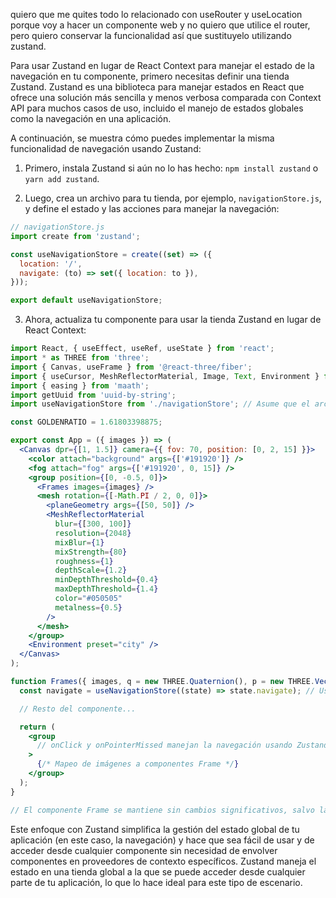 quiero que me quites todo lo relacionado con useRouter y useLocation porque voy a hacer un componente web y no quiero que utilice el router, pero quiero conservar la funcionalidad así que sustituyelo utilizando zustand.

Para usar Zustand en lugar de React Context para manejar el estado de la navegación en tu componente, primero necesitas definir una tienda Zustand. Zustand es una biblioteca para manejar estados en React que ofrece una solución más sencilla y menos verbosa comparada con Context API para muchos casos de uso, incluido el manejo de estados globales como la navegación en una aplicación.

A continuación, se muestra cómo puedes implementar la misma funcionalidad de navegación usando Zustand:

1. Primero, instala Zustand si aún no lo has hecho: `npm install zustand` o `yarn add zustand`.

2. Luego, crea un archivo para tu tienda, por ejemplo, `navigationStore.js`, y define el estado y las acciones para manejar la navegación:

```jsx
// navigationStore.js
import create from 'zustand';

const useNavigationStore = create((set) => ({
  location: '/',
  navigate: (to) => set({ location: to }),
}));

export default useNavigationStore;
```

3. Ahora, actualiza tu componente para usar la tienda Zustand en lugar de React Context:

```jsx
import React, { useEffect, useRef, useState } from 'react';
import * as THREE from 'three';
import { Canvas, useFrame } from '@react-three/fiber';
import { useCursor, MeshReflectorMaterial, Image, Text, Environment } from '@react-three/drei';
import { easing } from 'maath';
import getUuid from 'uuid-by-string';
import useNavigationStore from './navigationStore'; // Asume que el archivo se llama navigationStore.js

const GOLDENRATIO = 1.61803398875;

export const App = ({ images }) => (
  <Canvas dpr={[1, 1.5]} camera={{ fov: 70, position: [0, 2, 15] }}>
    <color attach="background" args={['#191920']} />
    <fog attach="fog" args={['#191920', 0, 15]} />
    <group position={[0, -0.5, 0]}>
      <Frames images={images} />
      <mesh rotation={[-Math.PI / 2, 0, 0]}>
        <planeGeometry args={[50, 50]} />
        <MeshReflectorMaterial
          blur={[300, 100]}
          resolution={2048}
          mixBlur={1}
          mixStrength={80}
          roughness={1}
          depthScale={1.2}
          minDepthThreshold={0.4}
          maxDepthThreshold={1.4}
          color="#050505"
          metalness={0.5}
        />
      </mesh>
    </group>
    <Environment preset="city" />
  </Canvas>
);

function Frames({ images, q = new THREE.Quaternion(), p = new THREE.Vector3() }) {
  const navigate = useNavigationStore((state) => state.navigate); // Usamos el hook de Zustand aquí

  // Resto del componente...

  return (
    <group
      // onClick y onPointerMissed manejan la navegación usando Zustand
    >
      {/* Mapeo de imágenes a componentes Frame */}
    </group>
  );
}

// El componente Frame se mantiene sin cambios significativos, salvo la integración con la tienda para estados activos
```

Este enfoque con Zustand simplifica la gestión del estado global de tu aplicación (en este caso, la navegación) y hace que sea fácil de usar y de acceder desde cualquier componente sin necesidad de envolver componentes en proveedores de contexto específicos. Zustand maneja el estado en una tienda global a la que se puede acceder desde cualquier parte de tu aplicación, lo que lo hace ideal para este tipo de escenario.